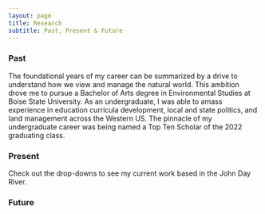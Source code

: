 ```yaml
---
layout: page
title: Research
subtitle: Past, Present & Future
---
```

### Past
The foundational years of my career can be summarized by a drive to understand how we view and manage the natural world. This ambition drove me to pursue a Bachelor of Arts degree in Environmental Studies at Boise State University. As an undergraduate, I was able to amass experience in education curricula development, local and state politics, and land management across the Western US. The pinnacle of my undergraduate career was being named a Top Ten Scholar of the 2022 graduating class. 

### Present
Check out the drop-downs to see my current work based in the John Day River.

### Future
